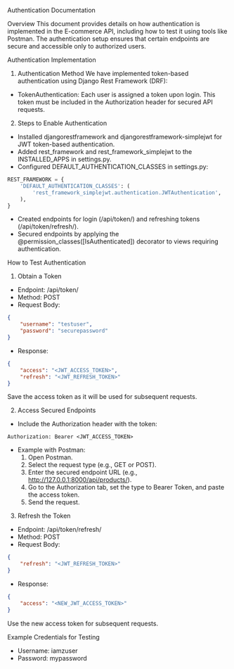 Authentication Documentation

Overview
This document provides details on how authentication is implemented in the E-commerce API, including how to test it using tools like Postman. The authentication setup ensures that certain endpoints are secure and accessible only to authorized users.

Authentication Implementation

1. Authentication Method
We have implemented token-based authentication using Django Rest Framework (DRF):
- TokenAuthentication: Each user is assigned a token upon login. This token must be included in the Authorization header for secured API requests.

2. Steps to Enable Authentication
- Installed djangorestframework and djangorestframework-simplejwt for JWT token-based authentication.
- Added rest_framework and rest_framework_simplejwt to the INSTALLED_APPS in settings.py.
- Configured DEFAULT_AUTHENTICATION_CLASSES in settings.py:

```python
REST_FRAMEWORK = {
    'DEFAULT_AUTHENTICATION_CLASSES': (
        'rest_framework_simplejwt.authentication.JWTAuthentication',
    ),
}
```

- Created endpoints for login (/api/token/) and refreshing tokens (/api/token/refresh/).
- Secured endpoints by applying the @permission_classes([IsAuthenticated]) decorator to views requiring authentication.

How to Test Authentication

1. Obtain a Token
- Endpoint: /api/token/
- Method: POST
- Request Body:

```json
{
    "username": "testuser",
    "password": "securepassword"
}
```

- Response:

```json
{
    "access": "<JWT_ACCESS_TOKEN>",
    "refresh": "<JWT_REFRESH_TOKEN>"
}
```

Save the access token as it will be used for subsequent requests.

2. Access Secured Endpoints
- Include the Authorization header with the token:

```
Authorization: Bearer <JWT_ACCESS_TOKEN>
```

- Example with Postman:
  1. Open Postman.
  2. Select the request type (e.g., GET or POST).
  3. Enter the secured endpoint URL (e.g., http://127.0.0.1:8000/api/products/).
  4. Go to the Authorization tab, set the type to Bearer Token, and paste the access token.
  5. Send the request.

3. Refresh the Token
- Endpoint: /api/token/refresh/
- Method: POST
- Request Body:

```json
{
    "refresh": "<JWT_REFRESH_TOKEN>"
}
```

- Response:

```json
{
    "access": "<NEW_JWT_ACCESS_TOKEN>"
}
```

Use the new access token for subsequent requests.

Example Credentials for Testing
- Username: iamzuser
- Password: mypassword


